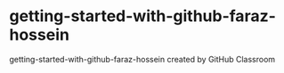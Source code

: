 # getting-started-with-github-faraz-hossein
getting-started-with-github-faraz-hossein created by GitHub Classroom

